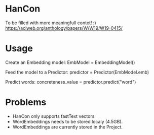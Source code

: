 # HanCon
To be filled with more meaningfull contet! :)
https://aclweb.org/anthology/papers/W/W19/W19-0415/

# Usage 

Create an Embedding model:
EmbModel = EmbeddingModel()

Feed the model to a Predictor:
predictor = Predictor(EmbModel.emb)

Predict words:
concreteness_value = predictor.predict("word")

# Problems

- HanCon only supports fastText vectors. 
- WordEmbeddings needs to be stored localy (4.5GB). 
- WordEmbeddings are currently stored in the Project.
